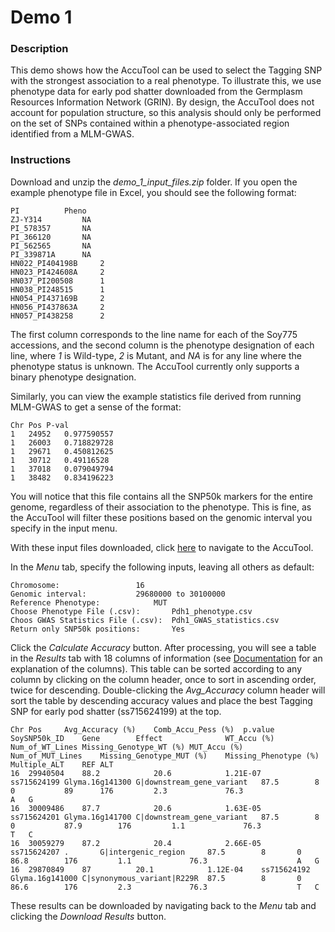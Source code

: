 # Demo 1

### Description

This demo shows how the AccuTool can be used to select the Tagging SNP with the strongest association to a real phenotype. To illustrate this, we use phenotype data for early pod shatter downloaded from the Germplasm Resources Information Network (GRIN). By design, the AccuTool does not account for population structure, so this analysis should only be performed on the set of SNPs contained within a phenotype-associated region identified from a MLM-GWAS. 

### Instructions

Download and unzip the _demo_1_input_files.zip_ folder. If you open the example phenotype file in Excel, you should see the following format:
```
PI			Pheno
ZJ-Y314			NA
PI_578357		NA
PI_366120		NA
PI_562565		NA
PI_339871A		NA
HN022_PI404198B		2
HN023_PI424608A		2
HN037_PI200508		1
HN038_PI248515		1
HN054_PI437169B		2
HN056_PI437863A		2
HN057_PI438258		2
```
The first column corresponds to the line name for each of the Soy775 accessions, and the second column is the phenotype designation of each line, where _1_ is Wild-type, _2_ is Mutant, and _NA_ is for any line where the phenotype status is unknown. The AccuTool currently only supports a binary phenotype designation.

Similarly, you can view the example statistics file derived from running MLM-GWAS to get a sense of the format:
```
Chr	Pos	P-val
1	24952	0.977590557
1	26003	0.718829728
1	29671	0.450812625
1	30712	0.49116528
1	37018	0.079049794
1	38482	0.834196223
```
You will notice that this file contains all the SNP50k markers for the entire genome, regardless of their association to the phenotype. This is fine, as the AccuTool will filter these positions based on the genomic interval you specify in the input menu.

With these input files downloaded, click [here](http://soykb.org/Accuracy) to navigate to the AccuTool.

In the _Menu_ tab, specify the following inputs, leaving all others as default:
```
Chromosome: 				16
Genomic interval: 			29680000 to 30100000
Reference Phenotype: 			MUT
Choose Phenotype File (.csv): 		Pdh1_phenotype.csv
Choos GWAS Statistics File (.csv): 	Pdh1_GWAS_statistics.csv
Return only SNP50k positions: 		Yes
```
Click the _Calculate Accuracy_ button. After processing, you will see a table in the _Results_ tab with 18 columns of information (see [Documentation](../../README.md#output-fields) for an explanation of the columns). This table can be sorted according to any column by clicking on the column header, once to sort in ascending order, twice for descending. Double-clicking the _Avg_Accuracy_ column header will sort the table by descending accuracy values and place the best Tagging SNP for early pod shatter (ss715624199) at the top.
```
Chr	Pos		Avg_Accuracy (%)	Comb_Accu_Pess (%)	p.value		SoySNP50k_ID	Gene		Effect				WT_Accu (%)	Num_of_WT_Lines	Missing_Genotype_WT (%)	MUT_Accu (%)	Num_of_MUT_Lines	Missing_Genotype_MUT (%)	Missing_Phenotype (%)	Multiple_ALT	REF	ALT
16	29940504	88.2			20.6			1.21E-07	ss715624199	Glyma.16g141300	G|downstream_gene_variant	87.5		8		0			89		176			2.3				76.3					A	G
16	30009486	87.7			20.6			1.63E-05	ss715624201	Glyma.16g141700	C|downstream_gene_variant	87.5		8		0			87.9		176			1.1				76.3					T	C
16	30059279	87.2			20.4			2.66E-05	ss715624207	.		G|intergenic_region		87.5		8		0			86.8		176			1.1				76.3					A	G
16	29870849	87			20.1			1.12E-04	ss715624192	Glyma.16g141000	C|synonymous_variant|R229R	87.5		8		0			86.6		176			2.3				76.3					T	C
```
These results can be downloaded by navigating back to the _Menu_ tab and clicking the _Download Results_ button.
